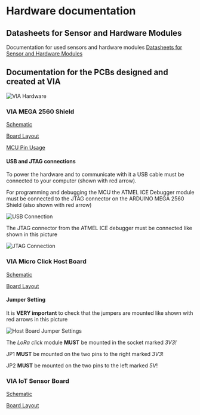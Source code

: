 # Hardware documentation
## Datasheets for Sensor and Hardware Modules
Documentation for used sensors and hardware modules [Datasheets for Sensor and Hardware Modules](DATASHEETS.md)

## Documentation for the PCBs designed and created at VIA
![VIA Hardware](IoT_VIA_module/docs/resources/IoT-Hardware.jpg)
### VIA MEGA 2560 Shield
[Schematic](IoT_VIA_module/docs/documentation/HW%20Doc/VIA%20MEGA2560%20Shield/VIA%20Shield%202.0.0%20Schematic.pdf)

[Board Layout](IoT_VIA_module/docs/documentation/HW%20Doc/VIA%20MEGA2560%20Shield/VIA%20Shield%202.0.0%20Board.pdf)

[MCU Pin Usage](IoT_VIA_module/docs/documentation/HW%20Doc/VIA%20MEGA2560%20Shield/MCU-Pin%20Usage.pdf)

#### USB and JTAG connections
To power the hardware and to communicate with it a USB cable must be connected to your computer (shown with red arrow).

For programming and debugging the MCU the ATMEL ICE Debugger module must be connected to the JTAG connector on the ARDUINO MEGA 2560 Shield (also shown with red arrow)

![USB Connection](IoT_VIA_module/docs/resources/IoT-Hardware%20Connections.jpg)

The JTAG connector from the ATMEL ICE debugger must be connected like shown in this picture

![JTAG Connection](IoT_VIA_module/docs/resources/IoT-Hardware%20JTAG.jpg)

### VIA Micro Click Host Board
[Schematic](IoT_VIA_module/docs/documentation/HW%20Doc/Mikro%20Click%20Host%20Board/Mikro%20Click%20Host%20Board%20Schematic.pdf)

[Board Layout](IoT_VIA_module/docs/documentation/HW%20Doc/Mikro%20Click%20Host%20Board/Mikro%20Click%20Host%20Board.pdf)
#### Jumper Setting
It is **VERY important** to check that the jumpers are mounted like shown with red arrows in this picture

![Host Board Jumper Settings](IoT_VIA_module/docs/resources/Host%20Board%20Jumper.jpg)

The *LoRa click* module **MUST** be mounted in the socket marked *3V3!*

JP1 **MUST** be mounted on the two pins to the right marked *3V3*!

JP2 **MUST** be mounted on the two pins to the left marked *5V*! 

### VIA IoT Sensor Board
[Schematic](IoT_VIA_module/docs/documentation/HW%20Doc/IoT%20Sensor%20Board/Sensor%20connection%20Schematic.pdf)

[Board Layout](IoT_VIA_module/docs/documentation/HW%20Doc/IoT%20Sensor%20Board/Sensor%20connection%20board.pdf)
